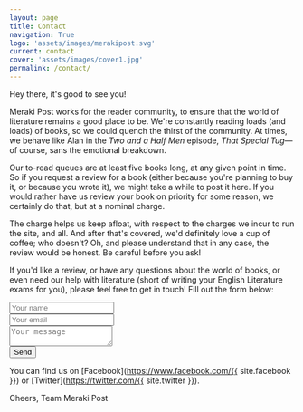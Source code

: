 ```yaml
---
layout: page
title: Contact
navigation: True
logo: 'assets/images/merakipost.svg'
current: contact
cover: 'assets/images/cover1.jpg'
permalink: /contact/
---
```


Hey there, it's good to see you!

Meraki Post works for the reader community, to ensure that the world of literature remains a good place to be. We're constantly reading loads (and loads) of books, so we could quench the thirst of the community. At times, we behave like Alan in the _Two and a Half Men_ episode, _That Special Tug_&mdash;of course, sans the emotional breakdown.

Our to-read queues are at least five books long, at any given point in time. So if you request a review for a book (either because you're planning to buy it, or because you wrote it), we might take a while to post it here. If you would rather have us review your book on priority for some reason, we certainly do that, but at a nominal charge.

The charge helps us keep afloat, with respect to the charges we incur to run the site, and all. And after that's covered, we'd definitely love a cup of coffee; who doesn't? Oh, and please understand that in any case, the review would be honest. Be careful before you ask!

If you'd like a review, or have any questions about the world of books, or even need our help with literature (short of writing your English Literature exams for you), please feel free to get in touch! Fill out the form below:

<form id="formaction" method="POST">
  <div><input name="name" placeholder="Your name" type="name" /></div>
  <div><input name="email" placeholder="Your email" type="email" /></div>
  <div><textarea name="message" placeholder="Your message"></textarea></div>
  <input type="hidden" name="_next" value="{{ site.url }}/contact/thanks/" />
  <div><input type="text" name="_gotcha" style="display:none" /></div>
  <div><button type="submit">Send</button></div>
</form>
<script>
    var contactform =  document.getElementById('formaction');
    contactform.setAttribute('action', '//formspree.io/' + 'contact' + '@' + 'merakipost' + '.' + 'com');
</script>

You can find us on [Facebook](https://www.facebook.com/{{ site.facebook }}) or [Twitter](https://twitter.com/{{ site.twitter }}).

Cheers,
Team Meraki Post
